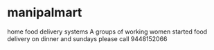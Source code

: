 # manipalmart
home food delivery systems
A groups of working women started food delivery on dinner and sundays
please call 9448152066
